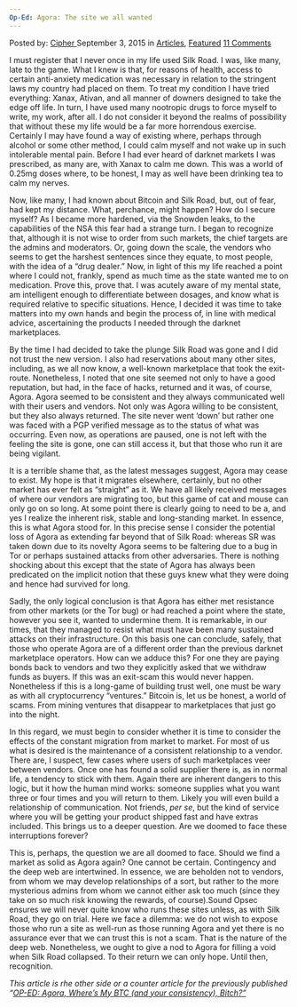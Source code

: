 ```yaml
---
Op-Ed: Agora: The site we all wanted
---
```

<article class="post-listing post-11417 post type-post status-publish format-standard has-post-thumbnail hentry category-deepdot-news tag-agora tag-site tag-wanted">
<div class="post-inner">
<p class="post-meta">
<span>Posted by: <a href="https://www.deepdotweb.com/author/cipher/" title="">Cipher </a></span>
<span>September 3, 2015</span>
<span>in <a href="https://www.deepdotweb.com/category/articles/" rel="category tag">Articles</a>, <a href="https://www.deepdotweb.com/category/deepdot-news/" rel="category tag">Featured</a></span>
<span><a href="https://www.deepdotweb.com/2015/09/03/op-ed-agora-the-site-we-all-wanted/#comments">11 Comments</a></span>
</p>
<div class="clear"></div>
<div class="entry">
<p>I must register that I never once in my life used Silk Road. I was, like many, late to the game. What I knew is that, for reasons of health, access to certain anti-anxiety medication was necessary in relation to the stringent laws my country had placed on them. To treat my condition I have tried everything: Xanax, Ativan, and all manner of downers designed to take the edge off life. In turn, I have used many nootropic drugs to force myself to write, my work, after all. I do not consider it beyond the realms of possibility that without these my life would be a far more horrendous exercise. Certainly I may have found a way of existing where, perhaps through alcohol or some other method, I could calm myself and not wake up in such intolerable mental pain. Before I had ever heard of darknet markets I was prescribed, as many are, with Xanax to calm me down. This was a world of 0.25mg doses where, to be honest, I may as well have been drinking tea to calm my nerves.</p>
<p>Now, like many, I had known about Bitcoin and Silk Road, but, out of fear, had kept my distance. What, perchance, might happen? How do I secure myself? As I became more hardened, via the Snowden leaks, to the capabilities of the NSA this fear had a strange turn. I began to recognize that, although it is not wise to order from such markets, the chief targets are the admins and moderators. Or, going down the scale, the vendors who seems to get the harshest sentences since they equate, to most people, with the idea of a “drug dealer.” Now, in light of this my life reached a point where I could not, frankly, spend as much time as the state wanted me to on medication. Prove this, prove that. I was acutely aware of my mental state, am intelligent enough to differentiate between dosages, and know what is required relative to specific situations. Hence, I decided it was time to take matters into my own hands and begin the process of, in line with medical advice, ascertaining the products I needed through the darknet marketplaces.</p>
<p>By the time I had decided to take the plunge Silk Road was gone and I did not trust the new version. I also had reservations about many other sites, including, as we all now know, a well-known marketplace that took the exit-route. Nonetheless, I noted that one site seemed not only to have a good reputation, but had, in the face of hacks, returned and it was, of course, Agora. Agora seemed to be consistent and they always communicated well with their users and vendors. Not only was Agora willing to be consistent, but they also always returned. The site never went ‘down’ but rather one was faced with a PGP verified message as to the status of what was occurring. Even now, as operations are paused, one is not left with the feeling the site is gone, one can still access it, but that those who run it are being vigilant.</p>
<p>It is a terrible shame that, as the latest messages suggest, Agora may cease to exist. My hope is that it migrates elsewhere, certainly, but no other market has ever felt as “straight” as it. We have all likely received messages of where our vendors are migrating too, but this game of cat and mouse can only go on so long. At some point there is clearly going to need to be a, and yes I realize the inherent risk, stable and long-standing market. In essence, this is what Agora stood for. In this precise sense I consider the potential loss of Agora as extending far beyond that of Silk Road: whereas SR was taken down due to its novelty Agora seems to be faltering due to a bug in Tor or perhaps sustained attacks from other adversaries. There is nothing shocking about this except that the state of Agora has always been predicated on the implicit notion that these guys knew what they were doing and hence had survived for long.</p>
<p>Sadly, the only logical conclusion is that Agora has either met resistance from other markets (or the Tor bug) or had reached a point where the state, however you see it, wanted to undermine them. It is remarkable, in our times, that they managed to resist what must have been many sustained attacks on their infrastructure. On this basis one can conclude, safely, that those who operate Agora are of a different order than the previous darknet marketplace operators. How can we adduce this? For one they are paying bonds back to vendors and two they explicitly asked that we withdraw funds as buyers. If this was an exit-scam this would never happen. Nonetheless if this is a long-game of building trust well, one must be wary as with all cryptocurrency “ventures.” Bitcoin is, let us be honest, a world of scams. From mining ventures that disappear to marketplaces that just go into the night.</p>
<p>In this regard, we must begin to consider whether it is time to consider the effects of the constant migration from market to market. For most of us what is desired is the maintenance of a consistent relationship to a vendor. There are, I suspect, few cases where users of such marketplaces veer between vendors. Once one has found a solid supplier there is, as in normal life, a tendency to stick with them. Again there are inherent dangers to this logic, but it how the human mind works: someone supplies what you want three or four times and you will return to them. Likely you will even build a relationship of communication. Not friends, <em>per se</em>, but the kind of service where you will be getting your product shipped fast and have extras included. This brings us to a deeper question. Are we doomed to face these interruptions forever?</p>
<p>This is, perhaps, the question we are all doomed to face. Should we find a market as solid as Agora again? One cannot be certain. Contingency and the deep web are intertwined. In essence, we are beholden not to vendors, from whom we may develop relationships of a sort, but rather to the more mysterious admins from whom we cannot either ask too much (since they take on so much risk knowing the rewards, of course).Sound Opsec ensures we will never quite know who runs these sites unless, as with Silk Road, they go on trial. Here we face a dilemma: we do not wish to expose those who run a site as well-run as those running Agora and yet there is no assurance ever that we can trust this is not a scam. That is the nature of the deep web. Nonetheless, we ought to give a nod to Agora for filling a void when Silk Road collapsed. To their return we can only hope. Until then, recognition.</p>
<p><em>This article is rhe other side or a counter article for the previously published &#8220;<a title="Permalink to OP-ED: Agora, Where’s My BTC (and your consistency), Bitch?" href="https://www.deepdotweb.com/2015/08/31/op-ed-agora-wheres-my-btc-and-your-consistency-bitch/" rel="bookmark">OP-ED: Agora, Where’s My BTC (and your consistency), Bitch?&#8221;</a></em></p>
</div>
<span style="display:none"><a href="https://www.deepdotweb.com/tag/agora/" rel="tag">agora</a> <a href="https://www.deepdotweb.com/tag/site/" rel="tag">site</a> <a href="https://www.deepdotweb.com/tag/wanted/" rel="tag">wanted</a></span> <span style="display:none" class="updated">2015-09-03</span>
<div style="display:none" class="vcard author" itemprop="author" itemscope itemtype="http://schema.org/Person"><strong class="fn" itemprop="name"><a href="https://www.deepdotweb.com/author/cipher/" title="Posts by Cipher" rel="author">Cipher</a></strong></div>
</div>
</article>

